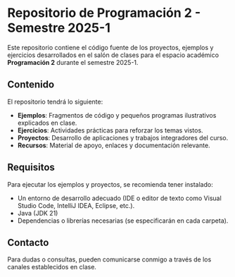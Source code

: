 # Repositorio de Programación 2 - Semestre 2025-1

Este repositorio contiene el código fuente de los proyectos, ejemplos y ejercicios desarrollados en el salón de clases para el espacio académico **Programación 2** durante el semestre 2025-1.

## Contenido

El repositorio tendrá lo siguiente:

- **Ejemplos**: Fragmentos de código y pequeños programas ilustrativos explicados en clase.
- **Ejercicios**: Actividades prácticas para reforzar los temas vistos.
- **Proyectos**: Desarrollo de aplicaciones y trabajos integradores del curso.
- **Recursos**: Material de apoyo, enlaces y documentación relevante.

## Requisitos

Para ejecutar los ejemplos y proyectos, se recomienda tener instalado:

- Un entorno de desarrollo adecuado (IDE o editor de texto como Visual Studio Code, IntelliJ IDEA, Eclipse, etc.).
- Java (JDK 21)
- Dependencias o librerías necesarias (se especificarán en cada carpeta).

## Contacto

Para dudas o consultas, pueden comunicarse conmigo a través de los canales establecidos en clase.
